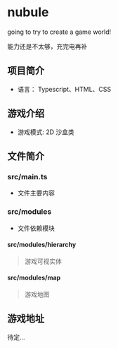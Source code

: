 # nubule

going to try to create a game world!

能力还是不太够，充完电再补

## 项目简介

- 语言： Typescript、HTML、CSS

## 游戏介绍

- 游戏模式: 2D 沙盒类

## 文件简介

### src/main.ts

- 文件主要内容

### src/modules

- 文件依赖模块

#### src/modules/hierarchy

> 游戏可视实体

#### src/modules/map

> 游戏地图

## 游戏地址

待定...
